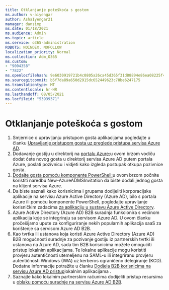 ```yaml
---
title: Otklanjanje poteškoća s gostom
ms.author: v-aiyengar
author: AshaIyengar21
manager: dansimp
ms.date: 01/18/2021
ms.audience: Admin
ms.topic: article
ms.service: o365-administration
ROBOTS: NOINDEX, NOFOLLOW
localization_priority: Normal
ms.collection: Adm_O365
ms.custom:
- "9004358"
- "7822"
ms.openlocfilehash: 9e6030919721b4c0805a26ca45d365f31d88894e86ea08225f47576e7d152047
ms.sourcegitcommit: b5f7da89a650d2915dc652449623c78be6247175
ms.translationtype: MT
ms.contentlocale: hr-HR
ms.lasthandoff: 08/05/2021
ms.locfileid: "53939371"
---
```

# <a name="troubleshoot-guest-user-issues"></a>Otklanjanje poteškoća s gostom

1. Smjernice o upravljanju pristupom gosta aplikacijama pogledajte u članku [Upravljanje pristupom gosta uz preglede pristupa servisa Azure AD](https://docs.microsoft.com/azure/active-directory/governance/manage-guest-access-with-access-reviews).
1. Dodavanje gostiju u direktorij na [portalu Azure:](https://docs.microsoft.com/azure/active-directory/external-identities/b2b-quickstart-add-guest-users-portal)u ovom brzom vodiču dodat ćete novog gosta u direktorij servisa Azure AD putem portala Azure, poslati pozivnicu i vidjeti kako izgleda postupak otkupa pozivnice gosta.
1. [Dodajte gosta pomoću komponente PowerShell:](https://docs.microsoft.com/azure/active-directory/external-identities/b2b-quickstart-invite-powershell)u ovom brzom počnite koristiti naredbu New-AzureADMSInvitation da biste dodali jednog gosta na klijent servisa Azure.
1. Da biste saznali kako korisnicima i grupama dodijeliti korporacijske aplikacije na servisu Azure Active Directory (Azure AD), bilo s portala Azure ili pomoću komponente PowerShell, pogledajte upravljanje korisničkim zadacima [za aplikaciju u sustavu Azure Active Directory](https://docs.microsoft.com/azure/active-directory/manage-apps/assign-user-or-group-access-portal). 
1. Azure Active Directory (Azure AD) B2B suradnja funkcionira s većinom aplikacija koje se integriraju sa servisom Azure AD. U ovom članku pročešijamo upute za konfiguriranje nekih popularnih aplikacija saaS za korištenje sa servisom Azure AD B2B. [](https://docs.microsoft.com/azure/active-directory/external-identities/configure-saas-apps)
1. Kao tvrtka ili ustanova koja koristi Azure Active Directory (Azure AD) B2B mogućnosti suradnje za pozivanje gostiju iz partnerskih tvrtki ili ustanova na Azure AD, sada tim B2B korisnicima možete omogućiti pristup lokalnim aplikacijama. Te lokalne aplikacije mogu koristiti provjeru autentičnosti utemeljenu na SAML-u ili integriranu provjeru autentičnosti Windows (IWA) uz kerberos ograničeno delegiranje (KCD). Dodatne informacije potražite u članku [Dodjela B2B korisnicima na servisu Azure AD pristup](https://docs.microsoft.com/azure/active-directory/external-identities/hybrid-cloud-to-on-premises)lokalnim aplikacijama .
1. Saznajte kako lokalnim partnerskim računima dodijeliti pristup resursima u [oblaku pomoću suradnje na servisu Azure AD B2B](https://docs.microsoft.com/azure/active-directory/external-identities/hybrid-on-premises-to-cloud).